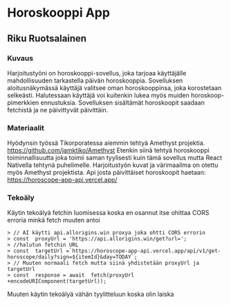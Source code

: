 # Horoskooppi App

## Riku Ruotsalainen

### Kuvaus

Harjoitustyöni on horoskooppi-sovellus, joka tarjoaa käyttäjälle mahdollisuuden tarkastella päivän horoskooppia.
Sovelluksen aloitusnäkymässä käyttäjä valitsee oman horoskooppinsa, joka korostetaan selkeästi. Halutessaan käyttäjä voi kuitenkin lukea myös muiden horoskoop-pimerkkien ennustuksia.
Sovelluksen sisältämät horoskoopit saadaan fetchistä ja ne päivittyvät päivittäin.

### Materiaalit

Hyödynsin työssä Tikorporatessa aiemmin tehtyä Amethyst projektia.
https://github.com/jamktiko/Amethyst
Etenkin siinä tehtyä horoskooppi toiminnallisuutta joka toimii saman tyylisesti kuin tämä sovellus mutta React Nativella tehtynä puhelimelle.
Harjoitustyön kuvat ja värimaailma on otettu myös Amethyst projektista.
Api josta päivittäiset horoskoopit haetaan: https://horoscope-app-api.vercel.app/

### Tekoäly

Käytin tekoälyä fetchin luomisessa koska en osannut itse ohittaa CORS erroria minkä fetch muuten antoi

    > // AI käytti api.allorigins.win proxya joka ohtti CORS errorin
    > const  proxyUrl = 'https://api.allorigins.win/get?url=';
    > //halutun fetchin URL
    > const  targetUrl =`https://horoscope-app-api.vercel.app/api/v1/get-horoscope/daily?sign=${itemId}&day=TODAY`;
    > // Muuten normaali fetch mutta siinä yhdistetään proxyUrl ja targetUrl
    > const  response = await  fetch(proxyUrl +encodeURIComponent(targetUrl));

Muuten käytin tekoälyä vähän tyylitteluun koska olin laiska
